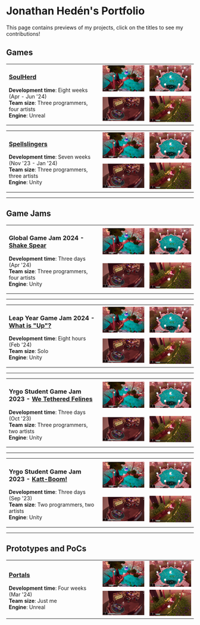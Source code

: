 # Jonathan Hedén's Portfolio

This page contains previews of my projects, click on the titles to see my contributions!

## Games

<table>
  <tr>
  <td width="50%" rowspan="2">

### [SoulHerd](SoulHerd#soulherd)
**Development time**: Eight weeks (Apr - Jun '24)  
**Team size**: Three programmers, four artists  
**Engine**: Unreal 
      
  </td>
  <td width="25%" margin="0px" padding="0px"><img src="Images/SoulHerd/Preview0.jpg" /></td>
  <td width="25%" margin="0px" padding="0px"><img src="Images/SoulHerd/Preview1.jpg" /></td>
  </tr>
  <tr>
  <td width="25%"><img src="Images/SoulHerd/Preview2.png" /></td>
  <td width="25%"><img src="Images/SoulHerd/Preview3.jpg" /></td>
  </tr>
</table>

<table>
  <tr>
    <td width="50%" rowspan="2">

### [Spellslingers](Spellslingers#spellslingers)
**Development time**: Seven weeks (Nov '23 - Jan '24)  
**Team size**: Three programmers, three artists  
**Engine**: Unity  
      
  </td>
  <td width="25%" margin="0px" padding="0px"><img src="Images/Spellslingers/Preview0.jpg" /></td>
  <td width="25%" margin="0px" padding="0px"><img src="Images/Spellslingers/Preview1.jpg" /></td>
  </tr>
  <tr>
  <td width="25%"><img src="Images/Spellslingers/Preview2.png" /></td>
  <td width="25%"><img src="Images/Spellslingers/Preview3.jpg" /></td>
  </tr>
</table>

---

## Game Jams

<table>
  <tr>
    <td width="50%" rowspan="2">

### Global Game Jam 2024 - [Shake Spear](ShakeSpear#shakespear)
**Development time**: Three days (Apr '24)  
**Team size**: Three programmers, four artists  
**Engine**: Unity  
      
  </td>
  <td width="25%" margin="0px" padding="0px"><img src="Images/ShakeSpear/Preview0.jpg" /></td>
  <td width="25%" margin="0px" padding="0px"><img src="Images/ShakeSpear/Preview1.jpg" /></td>
  </tr>
  <tr>
  <td width="25%"><img src="Images/ShakeSpear/Preview2.png" /></td>
  <td width="25%"><img src="Images/ShakeSpear/Preview3.jpg" /></td>
  </tr>
</table>

---

<table>
  <tr>
    <td width="50%" rowspan="2">

### Leap Year Game Jam 2024 - [What is "Up"?](WhatIsUp#whatisup)
**Development time**: Eight hours (Feb '24)  
**Team size**: Solo  
**Engine**: Unity  
      
  </td>
  <td width="25%" margin="0px" padding="0px"><img src="Images/WhatIsUp/Preview0.jpg" /></td>
  <td width="25%" margin="0px" padding="0px"><img src="Images/WhatIsUp/Preview1.jpg" /></td>
  </tr>
  <tr>
  <td width="25%"><img src="Images/WhatIsUp/Preview2.png" /></td>
  <td width="25%"><img src="Images/WhatIsUp/Preview3.jpg" /></td>
  </tr>
</table>

---

<table>
  <tr>
    <td width="50%" rowspan="2">

### Yrgo Student Game Jam 2023 - [We Tethered Felines](WeTetheredFelines#wetetheredfelines)
**Development time**: Three days (Oct '23)  
**Team size**: Three programmers, two artists  
**Engine**: Unity  
      
  </td>
  <td width="25%" margin="0px" padding="0px"><img src="Images/WeTetheredFelines/Preview0.jpg" /></td>
  <td width="25%" margin="0px" padding="0px"><img src="Images/WeTetheredFelines/Preview1.jpg" /></td>
  </tr>
  <tr>
  <td width="25%"><img src="Images/WeTetheredFelines/Preview2.png" /></td>
  <td width="25%"><img src="Images/WeTetheredFelines/Preview3.jpg" /></td>
  </tr>
</table>

---

<table>
  <tr>
    <td width="50%" rowspan="2">
      
### Yrgo Student Game Jam 2023 - [Katt-Boom!](KattBoom#kattboom)
**Development time**: Three days (Sep '23)  
**Team size**: Two programmers, two artists  
**Engine**: Unity  
      
  </td>
  <td width="25%" margin="0px" padding="0px"><img src="Images/KattBoom/Preview0.jpg" /></td>
  <td width="25%" margin="0px" padding="0px"><img src="Images/KattBoom/Preview1.jpg" /></td>
  </tr>
  <tr>
  <td width="25%"><img src="Images/KattBoom/Preview2.png" /></td>
  <td width="25%"><img src="Images/KattBoom/Preview3.jpg" /></td>
  </tr>
</table>

---

## Prototypes and PoCs

<table>
  <tr>
    <td width="50%" rowspan="2">
      
### [Portals](Portals#portals)
**Development time**: Four weeks (Mar '24)  
**Team size**: Just me  
**Engine**: Unreal  
      
  </td>
  <td width="25%" margin="0px" padding="0px"><img src="Images/Portals/Preview0.jpg" /></td>
  <td width="25%" margin="0px" padding="0px"><img src="Images/Portals/Preview1.jpg" /></td>
  </tr>
  <tr>
  <td width="25%"><img src="Images/Portals/Preview2.png" /></td>
  <td width="25%"><img src="Images/Portals/Preview3.jpg" /></td>
  </tr>
</table>
